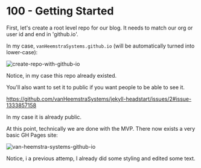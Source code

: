 # 100 - Getting Started

First, let's create a root level repo for our blog. It needs to match our org or user id and end in 'github.io'.

In my case, ```vanHeemstraSystems.github.io``` (will be automatically turned into lower-case):

![create-repo-with-github-io](https://user-images.githubusercontent.com/1499433/183773027-830497cd-0468-4a85-83b7-ba4787d8ad7b.png)

Notice, in my case this repo already existed.

You'll also want to set it to public if you want people to be able to see it.

https://github.com/vanHeemstraSystems/jekyll-headstart/issues/2#issue-1333857158

In my case it is already public.

At this point, technically we are done with the MVP. There now exists a very basic GH Pages site:

![van-heemstra-systems-github-io](https://user-images.githubusercontent.com/1499433/183774236-a0604a1a-75bf-42c3-821e-be9139a124d7.png)

Notice, i a previous attemp, I already did some styling and edited some text.
